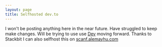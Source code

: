 ```yaml
---
layout: page
title: Selfhosted dev.to
---
```


I won't be posting anything here in the near future. Have struggled to keep make changes. 
Will be trying to use use [Dev][d] moving forward. Thanks to Stackbit I can also selfhost
this on [scanf.alemayhu.com](https://scanf.alemayhu.com)

[d]: https://dev.to
